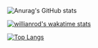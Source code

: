 <!--
**chriso86/chriso86** is a ✨ _special_ ✨ repository because its `README.md` (this file) appears on your GitHub profile.

Here are some ideas to get you started:

- 🔭 I’m currently working on ...
- 🌱 I’m currently learning ...
- 👯 I’m looking to collaborate on ...
- 🤔 I’m looking for help with ...
- 💬 Ask me about ...
- 📫 How to reach me: ...
- 😄 Pronouns: ...
- ⚡ Fun fact: ...
-->

![Anurag's GitHub stats](https://github-readme-stats.vercel.app/api?username=chriso86&show_icons=true&theme=dark&count_private=true&langs_count=5&show_icons)

[![willianrod's wakatime stats](https://github-readme-stats.vercel.app/api/wakatime?username=lethiux&layout=compact&theme=dark)](https://github.com/chriso86/github-readme-stats)

[![Top Langs](https://github-readme-stats.vercel.app/api/top-langs/?username=chriso86&layout=compact&theme=dark)](https://github.com/chriso86/github-readme-stats)

